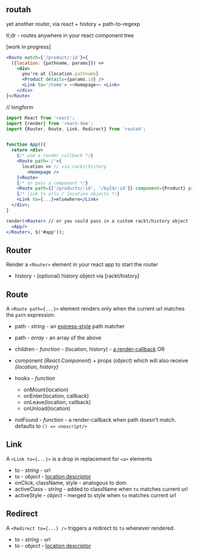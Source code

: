 routah
---

yet another router, via react + history + path-to-regexp

tl;dr - routes anywhere in your react component tree

[work in progress]

```jsx
<Route match={'/product/:id'}>{
  ({location: {pathname, params}}) =>
    <div>
      you're at {location.pathname}
      <Product details={params.id} />
      <Link to='/home'> ~~Homepage~~ <Link>
    </div>
}</Route>
```

// longform
```jsx
import React from 'react';
import {render} from 'react-dom';
import {Router, Route, Link, Redirect} from 'routah';


function App(){
  return <div>
    {/* use a render callback */}
    <Route path='/'>{
      location => // via rackt/history
        <Homepage />
    }<Route>
    {/* or pass a component */}
    <Route path={['/products/:id', '/byId/:id']} component={Product} props={{some: data}} />
    {/* link to urls / location objects */}
    <Link to={...}>elsewhere</Link>
  </div>;
}

render(<Router> // or you could pass in a custom rackt/history object
  <App/>
</Router>, $('#app'));
```


Router
---

Render a `<Router>` element in your react app to start the router

- history - (optional) history object via [rackt/history]

Route
---

A `<Route path={...}>` element renders only when the current url matches the `path` expression.

- path - _string_ -  an [express-style](https://github.com/pillarjs/path-to-regexp) path matcher
- path - _array_ - an array of the above

- children - _function_ - (location, history) - [a render-callback](https://discuss.reactjs.org/t/children-as-a-function-render-callbacks/626)
OR
- component (_React.Component_) + props (_object_) which will also receive *{location, history}*

- hooks - _function_
  - onMount(location)
  - onEnter(location, callback)
  - onLeave(location, callback)
  - onUnload(location)

- notFound - _function_  - a render-callback when path doesn't match. defaults to `() => <noscript/>`


Link
---

A `<Link to={...}>` is a drop in replacement for `<a>` elements

- to - _string_ - url
- to - _object_ -  [location descriptor](https://github.com/rackt/history/blob/master/docs/Glossary.md#locationdescriptor)
- onClick, className, style - analogous to dom
- activeClass - _string_ - added to className when `to` matches current url
- activeStyle - _object_ - merged to style when `to` matches current url

Redirect
---

A `<Redirect to={...} />` triggers a redirect to `to` whenever rendered.

- to - _string_ - url
- to - _object_ -  [location descriptor](https://github.com/rackt/history/blob/master/docs/Glossary.md#locationdescriptor)




